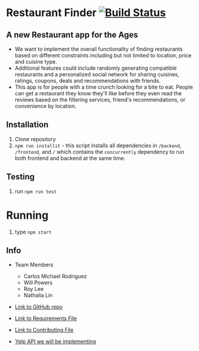 # Restaurant Finder [![Build Status](https://travis-ci.com/nyu-software-engineering/restaurant-finder.svg?branch=master)](https://travis-ci.com/nyu-software-engineering/restaurant-finder)

## A new Restaurant app for the Ages
 - We want to implement the overall functionality of finding restaurants based on different constraints including but not limited to location, price and cuisine type.
 - Additional features could include randomly generating compatible restaurants and a personalized social network for sharing cuisines, ratings, coupons, deals and recommendations with friends.
 - This app is for people with a time crunch looking for a bite to eat. People can get a restaurant they know they'll like before they even read the reviews based on the filtering services, friend's recommendations, or convenience by location.

## Installation
1. Clone repository
2. `npm run installit` - this script installs all dependencies in `/backend`, `/frontend`, and `/` which contains the `concurrently` dependency to run both frontend and backend at the same time.

## Testing
1. run `npm run test`

# Running
1. type `npm start`

## Info
  -  Team Members
        - Carlos Michael Rodriguez
        - Will Powers
        - Roy Lee
        - Nathalia Lin

  - [Link to GitHub repo](https://github.com/nyu-software-engineering/restaurant-finder)
  - [Link to Requirements File](https://github.com/nyu-software-engineering/restaurant-finder/blob/master/REQUIREMENTS.md)
  - [Link to Contributing File](https://github.com/nyu-software-engineering/restaurant-finder/blob/master/CONTRIBUTING.md)

  - [Yelp API we will be implementing](https://www.yelp.com/fusion)
